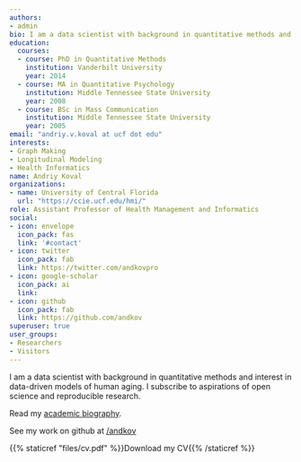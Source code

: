 ```yaml
---
authors:
- admin
bio: I am a data scientist with background in quantitative methods and interest in data-driven models of health and aging
education:
  courses:
  - course: PhD in Quantitative Methods
    institution: Vanderbilt University
    year: 2014
  - course: MA in Quantitative Psychology
    institution: Middle Tennessee State University
    year: 2008
  - course: BSc in Mass Communication
    institution: Middle Tennessee State University
    year: 2005
email: "andriy.v.koval at ucf dot edu"
interests:
- Graph Making
- Longitudinal Modeling
- Health Informatics 
name: Andriy Koval
organizations:
- name: University of Central Florida
  url: "https://ccie.ucf.edu/hmi/"
role: Assistant Professor of Health Management and Informatics 
social:
- icon: envelope
  icon_pack: fas
  link: '#contact'
- icon: twitter
  icon_pack: fab
  link: https://twitter.com/andkovpro
- icon: google-scholar
  icon_pack: ai
  link: 
- icon: github
  icon_pack: fab
  link: https://github.com/andkov
superuser: true
user_groups:
- Researchers
- Visitors
---
```



I am a data scientist with background in quantitative methods and interest in data-driven models of human aging. I subscribe to aspirations of open science and reproducible research. 


Read my [academic biography](/post/academic-biography/). 

See my work on github at [/andkov][github_andkov] 

{{% staticref "files/cv.pdf" %}}Download my CV{{% /staticref %}}

[ialh]:https://www.uvic.ca/research/centres/aging/
[github_andkov]:https://github.com/andkov
[rodgers]:https://www.vanderbilt.edu/psychological_sciences/bio/joe-rodgers
[ialsa]:https://www.maelstrom-research.org/mica/network/ialsa
[piccinin]:http://www.uvic.ca/socialsciences/psychology/people/faculty-directory/piccininandrea.php
[hofer]:http://www.uvic.ca/socialsciences/psychology/people/faculty-directory/hoferscott.php
[github_ialsa]:https://github.com/IALSA
[github_acru]:https://github.com/ihacru
[award]:http://www.newswire.ca/news-releases/minister-ginette-petitpas-taylor-announces-a-58-million-investment-in-programs-to-give-health-research-trainees-hands-on-work-experience-649094743.html
[fellowship]:http://www.cihr-irsc.gc.ca/e/50268.html
[observatory]:http://www.bccdc.ca/our-services/programs/bc-observatory-for-pop-public-health
[bccdc]:http://www.bccdc.ca/
[cihr]:http://www.cihr-irsc.gc.ca/
